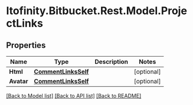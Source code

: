 # Itofinity.Bitbucket.Rest.Model.ProjectLinks
## Properties

Name | Type | Description | Notes
------------ | ------------- | ------------- | -------------
**Html** | [**CommentLinksSelf**](CommentLinksSelf.md) |  | [optional] 
**Avatar** | [**CommentLinksSelf**](CommentLinksSelf.md) |  | [optional] 

[[Back to Model list]](../README.md#documentation-for-models) [[Back to API list]](../README.md#documentation-for-api-endpoints) [[Back to README]](../README.md)

